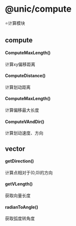 # @unic/compute
⭐️计算模块

## compute

#### ComputeMaxLength()
计算xy偏移距离

#### ComputeDistance()
计算划动距离

#### ComputeMaxLength()
计算偏移最大长度

#### ComputeVAndDir()
计算划动速度、方向

## vector

#### getDirection()
计算点相对于(0,0)的方向

#### getVLength()
获取向量长度

#### radianToAngle()
获取弧度转角度
